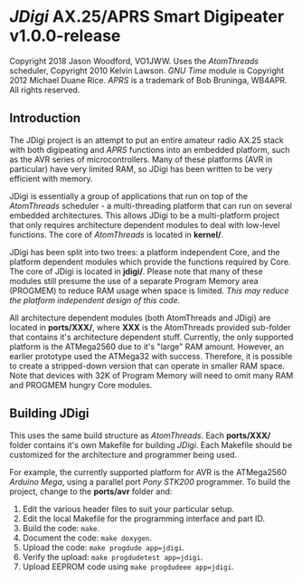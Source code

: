 # *JDigi* AX.25/APRS Smart Digipeater v1.0.0-release
Copyright 2018 Jason Woodford, VO1JWW.
Uses the *AtomThreads* scheduler, Copyright 2010 Kelvin Lawson.
*GNU Time* module is Copyright 2012 Michael Duane Rice.
*APRS* is a trademark of Bob Bruninga, WB4APR.
All rights reserved.

## Introduction
The JDigi project is an attempt to put an entire amateur radio AX.25 stack
with both digipeating and *APRS* functions into an embedded platform, such
as the AVR series of microcontrollers. Many of these platforms (AVR in particular)
have very limited RAM, so JDigi has been written to be very efficient with memory.

JDigi is essentially a group of applications that run on top of the
*AtomThreads* scheduler - a multi-threading platform that can run on several
embedded architectures. This allows JDigi to be a multi-platform project that
only requires architecture dependent modules to deal with low-level functions.
The core of *AtomThreads* is located in __kernel/__.

JDigi has been split into two trees: a platform independent Core, and the
platform dependent modules which provide the functions required by Core.
The core of JDigi is located in __jdigi/__. Please note that many of these
modules still presume the use of a separate Program Memory area (PROGMEM) to
reduce RAM usage when space is limited. _This may reduce the platform
independent design of this code._

All architecture dependent modules (both AtomThreads and JDigi) are located
in __ports/XXX/__, where __XXX__ is the AtomThreads provided sub-folder that
contains it's architecture dependent stuff. Currently, the only supported
platform is the ATMega2560 due to it's "large" RAM amount. However, an earlier
prototype used the ATMega32 with success. Therefore, it is possible to create
a stripped-down version that can operate in smaller RAM space. Note that
devices with 32K of Program Memory will need to omit many RAM and PROGMEM hungry
Core modules.

## Building JDigi
This uses the same build structure as *AtomThreads*. Each __ports/XXX/__ folder
contains it's own Makefile for building *JDigi*. Each Makefile should be
customized for the architecture and programmer being used.

For example, the currently supported platform for AVR is the ATMega2560 *Arduino
Mega*, using a parallel port *Pony STK200* programmer. To build the project,
change to the __ports/avr__ folder and:

1. Edit the various header files to suit your particular setup.
2. Edit the local Makefile for the programming interface and part ID.
3. Build the code: `make`.
4. Document the code: `make doxygen`.
5. Upload the code: `make progdude app=jdigi`.
6. Verify the upload: `make progdudetest app=jdigi`.
7. Upload EEPROM code using `make progdudeee app=jdigi`.




